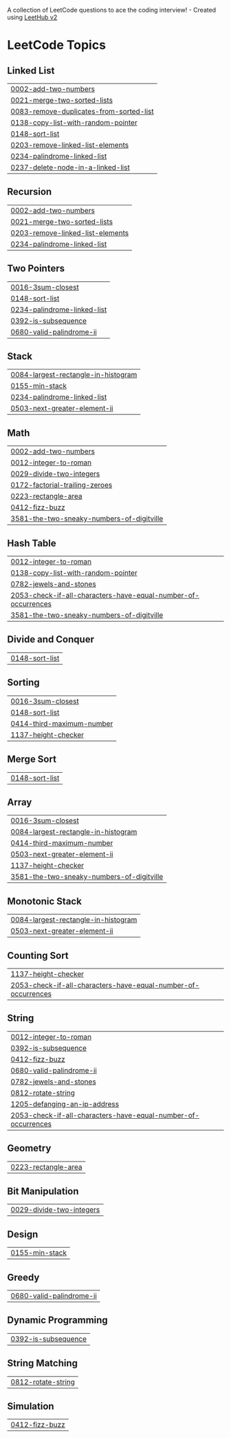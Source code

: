 A collection of LeetCode questions to ace the coding interview! - Created using [LeetHub v2](https://github.com/arunbhardwaj/LeetHub-2.0)
<!---LeetCode Topics Start-->
# LeetCode Topics
## Linked List
|  |
| ------- |
| [0002-add-two-numbers](https://github.com/harshita194/leetcode/tree/master/0002-add-two-numbers) |
| [0021-merge-two-sorted-lists](https://github.com/harshita194/leetcode/tree/master/0021-merge-two-sorted-lists) |
| [0083-remove-duplicates-from-sorted-list](https://github.com/harshita194/leetcode/tree/master/0083-remove-duplicates-from-sorted-list) |
| [0138-copy-list-with-random-pointer](https://github.com/harshita194/leetcode/tree/master/0138-copy-list-with-random-pointer) |
| [0148-sort-list](https://github.com/harshita194/leetcode/tree/master/0148-sort-list) |
| [0203-remove-linked-list-elements](https://github.com/harshita194/leetcode/tree/master/0203-remove-linked-list-elements) |
| [0234-palindrome-linked-list](https://github.com/harshita194/leetcode/tree/master/0234-palindrome-linked-list) |
| [0237-delete-node-in-a-linked-list](https://github.com/harshita194/leetcode/tree/master/0237-delete-node-in-a-linked-list) |
## Recursion
|  |
| ------- |
| [0002-add-two-numbers](https://github.com/harshita194/leetcode/tree/master/0002-add-two-numbers) |
| [0021-merge-two-sorted-lists](https://github.com/harshita194/leetcode/tree/master/0021-merge-two-sorted-lists) |
| [0203-remove-linked-list-elements](https://github.com/harshita194/leetcode/tree/master/0203-remove-linked-list-elements) |
| [0234-palindrome-linked-list](https://github.com/harshita194/leetcode/tree/master/0234-palindrome-linked-list) |
## Two Pointers
|  |
| ------- |
| [0016-3sum-closest](https://github.com/harshita194/leetcode/tree/master/0016-3sum-closest) |
| [0148-sort-list](https://github.com/harshita194/leetcode/tree/master/0148-sort-list) |
| [0234-palindrome-linked-list](https://github.com/harshita194/leetcode/tree/master/0234-palindrome-linked-list) |
| [0392-is-subsequence](https://github.com/harshita194/leetcode/tree/master/0392-is-subsequence) |
| [0680-valid-palindrome-ii](https://github.com/harshita194/leetcode/tree/master/0680-valid-palindrome-ii) |
## Stack
|  |
| ------- |
| [0084-largest-rectangle-in-histogram](https://github.com/harshita194/leetcode/tree/master/0084-largest-rectangle-in-histogram) |
| [0155-min-stack](https://github.com/harshita194/leetcode/tree/master/0155-min-stack) |
| [0234-palindrome-linked-list](https://github.com/harshita194/leetcode/tree/master/0234-palindrome-linked-list) |
| [0503-next-greater-element-ii](https://github.com/harshita194/leetcode/tree/master/0503-next-greater-element-ii) |
## Math
|  |
| ------- |
| [0002-add-two-numbers](https://github.com/harshita194/leetcode/tree/master/0002-add-two-numbers) |
| [0012-integer-to-roman](https://github.com/harshita194/leetcode/tree/master/0012-integer-to-roman) |
| [0029-divide-two-integers](https://github.com/harshita194/leetcode/tree/master/0029-divide-two-integers) |
| [0172-factorial-trailing-zeroes](https://github.com/harshita194/leetcode/tree/master/0172-factorial-trailing-zeroes) |
| [0223-rectangle-area](https://github.com/harshita194/leetcode/tree/master/0223-rectangle-area) |
| [0412-fizz-buzz](https://github.com/harshita194/leetcode/tree/master/0412-fizz-buzz) |
| [3581-the-two-sneaky-numbers-of-digitville](https://github.com/harshita194/leetcode/tree/master/3581-the-two-sneaky-numbers-of-digitville) |
## Hash Table
|  |
| ------- |
| [0012-integer-to-roman](https://github.com/harshita194/leetcode/tree/master/0012-integer-to-roman) |
| [0138-copy-list-with-random-pointer](https://github.com/harshita194/leetcode/tree/master/0138-copy-list-with-random-pointer) |
| [0782-jewels-and-stones](https://github.com/harshita194/leetcode/tree/master/0782-jewels-and-stones) |
| [2053-check-if-all-characters-have-equal-number-of-occurrences](https://github.com/harshita194/leetcode/tree/master/2053-check-if-all-characters-have-equal-number-of-occurrences) |
| [3581-the-two-sneaky-numbers-of-digitville](https://github.com/harshita194/leetcode/tree/master/3581-the-two-sneaky-numbers-of-digitville) |
## Divide and Conquer
|  |
| ------- |
| [0148-sort-list](https://github.com/harshita194/leetcode/tree/master/0148-sort-list) |
## Sorting
|  |
| ------- |
| [0016-3sum-closest](https://github.com/harshita194/leetcode/tree/master/0016-3sum-closest) |
| [0148-sort-list](https://github.com/harshita194/leetcode/tree/master/0148-sort-list) |
| [0414-third-maximum-number](https://github.com/harshita194/leetcode/tree/master/0414-third-maximum-number) |
| [1137-height-checker](https://github.com/harshita194/leetcode/tree/master/1137-height-checker) |
## Merge Sort
|  |
| ------- |
| [0148-sort-list](https://github.com/harshita194/leetcode/tree/master/0148-sort-list) |
## Array
|  |
| ------- |
| [0016-3sum-closest](https://github.com/harshita194/leetcode/tree/master/0016-3sum-closest) |
| [0084-largest-rectangle-in-histogram](https://github.com/harshita194/leetcode/tree/master/0084-largest-rectangle-in-histogram) |
| [0414-third-maximum-number](https://github.com/harshita194/leetcode/tree/master/0414-third-maximum-number) |
| [0503-next-greater-element-ii](https://github.com/harshita194/leetcode/tree/master/0503-next-greater-element-ii) |
| [1137-height-checker](https://github.com/harshita194/leetcode/tree/master/1137-height-checker) |
| [3581-the-two-sneaky-numbers-of-digitville](https://github.com/harshita194/leetcode/tree/master/3581-the-two-sneaky-numbers-of-digitville) |
## Monotonic Stack
|  |
| ------- |
| [0084-largest-rectangle-in-histogram](https://github.com/harshita194/leetcode/tree/master/0084-largest-rectangle-in-histogram) |
| [0503-next-greater-element-ii](https://github.com/harshita194/leetcode/tree/master/0503-next-greater-element-ii) |
## Counting Sort
|  |
| ------- |
| [1137-height-checker](https://github.com/harshita194/leetcode/tree/master/1137-height-checker) |
| [2053-check-if-all-characters-have-equal-number-of-occurrences](https://github.com/harshita194/leetcode/tree/master/2053-check-if-all-characters-have-equal-number-of-occurrences) |
## String
|  |
| ------- |
| [0012-integer-to-roman](https://github.com/harshita194/leetcode/tree/master/0012-integer-to-roman) |
| [0392-is-subsequence](https://github.com/harshita194/leetcode/tree/master/0392-is-subsequence) |
| [0412-fizz-buzz](https://github.com/harshita194/leetcode/tree/master/0412-fizz-buzz) |
| [0680-valid-palindrome-ii](https://github.com/harshita194/leetcode/tree/master/0680-valid-palindrome-ii) |
| [0782-jewels-and-stones](https://github.com/harshita194/leetcode/tree/master/0782-jewels-and-stones) |
| [0812-rotate-string](https://github.com/harshita194/leetcode/tree/master/0812-rotate-string) |
| [1205-defanging-an-ip-address](https://github.com/harshita194/leetcode/tree/master/1205-defanging-an-ip-address) |
| [2053-check-if-all-characters-have-equal-number-of-occurrences](https://github.com/harshita194/leetcode/tree/master/2053-check-if-all-characters-have-equal-number-of-occurrences) |
## Geometry
|  |
| ------- |
| [0223-rectangle-area](https://github.com/harshita194/leetcode/tree/master/0223-rectangle-area) |
## Bit Manipulation
|  |
| ------- |
| [0029-divide-two-integers](https://github.com/harshita194/leetcode/tree/master/0029-divide-two-integers) |
## Design
|  |
| ------- |
| [0155-min-stack](https://github.com/harshita194/leetcode/tree/master/0155-min-stack) |
## Greedy
|  |
| ------- |
| [0680-valid-palindrome-ii](https://github.com/harshita194/leetcode/tree/master/0680-valid-palindrome-ii) |
## Dynamic Programming
|  |
| ------- |
| [0392-is-subsequence](https://github.com/harshita194/leetcode/tree/master/0392-is-subsequence) |
## String Matching
|  |
| ------- |
| [0812-rotate-string](https://github.com/harshita194/leetcode/tree/master/0812-rotate-string) |
## Simulation
|  |
| ------- |
| [0412-fizz-buzz](https://github.com/harshita194/leetcode/tree/master/0412-fizz-buzz) |
<!---LeetCode Topics End-->